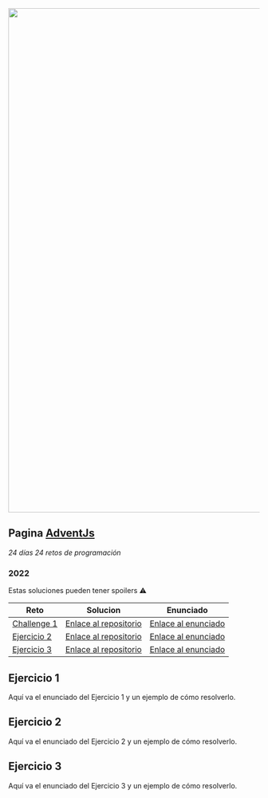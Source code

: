 

<img src="https://repository-images.githubusercontent.com/573271128/321221c3-c3f2-445b-9650-bf809ed9a084" width="1012px" heigth="358px" />



## Pagina [AdventJs](https://2022.adventjs.dev/es)

_24 días_ _24 retos de programación_

### 2022

Estas soluciones pueden tener spoilers :warning:

| Reto | Solucion | Enunciado |
|-----------|-------------|-----------|
| [Challenge 1](https://2022.adventjs.dev/es/challenges/2022/1) | [Enlace al repositorio](https://github.com/tuusuario/ejercicio1) | [Enlace al enunciado](https://enunciados.com/ejercicio1) |
| [Ejercicio 2](#ejercicio-2)                                   | [Enlace al repositorio](https://github.com/tuusuario/ejercicio2) | [Enlace al enunciado](https://enunciados.com/ejercicio2) |
| [Ejercicio 3](#ejercicio-3)                                   | [Enlace al repositorio](https://github.com/tuusuario/ejercicio3) | [Enlace al enunciado](https://enunciados.com/ejercicio3) |





## Ejercicio 1 <a name="ejercicio-1"></a>

Aquí va el enunciado del Ejercicio 1 y un ejemplo de cómo resolverlo.

## Ejercicio 2 <a name="ejercicio-2"></a>

Aquí va el enunciado del Ejercicio 2 y un ejemplo de cómo resolverlo.

## Ejercicio 3 <a name="ejercicio-3"></a>

Aquí va el enunciado del Ejercicio 3 y un ejemplo de cómo resolverlo.
